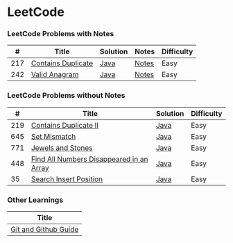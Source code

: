 
LeetCode
========

### LeetCode Problems with Notes

|  #  | Title | Solution | Notes | Difficulty |
| --- | ----- | -------- | ----- | ---------- |
| 217 | [Contains Duplicate](https://leetcode.com/problems/contains-duplicate/description/) | [Java](./Code/Java/0217-contains-duplicate.java) | [Notes](https://dev.to/_bhupeshk_/217-contains-duplicate-og5) | Easy |
| 242 | [Valid Anagram](https://leetcode.com/problems/valid-anagram/description/) | [Java](./Code/Java/0242-valid-anagram.java) | [Notes](https://dev.to/_bhupeshk_/242-valid-anagram-4abc) | Easy |

### LeetCode Problems without Notes

|  #  | Title | Solution | Difficulty |
| --- | ----- | -------- | ---------- |
| 219 | [Contains Duplicate II](https://leetcode.com/problems/contains-duplicate-ii/description/) | [Java](./Code/Java/0219-contains-duplicate-2.java) | Easy |
| 645 | [Set Mismatch](https://leetcode.com/problems/set-mismatch/description/) | [Java](./Code/Java/0645-set-mismatch.java) | Easy |
| 771 | [Jewels and Stones](https://leetcode.com/problems/jewels-and-stones/description/) | [Java](./Code/Java/0771-jewels-and-stones.java) | Easy |
| 448 | [Find All Numbers Disappeared in an Array](https://leetcode.com/problems/find-all-numbers-disappeared-in-an-array/description/) | [Java](./Code/Java/0448-find-all-numbers-disappeared-in%20an-array.java) | Easy |
| 35 | [Search Insert Position](https://leetcode.com/problems/search-insert-position/description/) | [Java](./Code/Java/0035-search-insert-position.java) | Easy |

### Other Learnings

|               Title               |
|               -----               |
| [Git and Github Guide](https://dev.to/_bhupeshk_/git-and-github-guide-4gac) |


